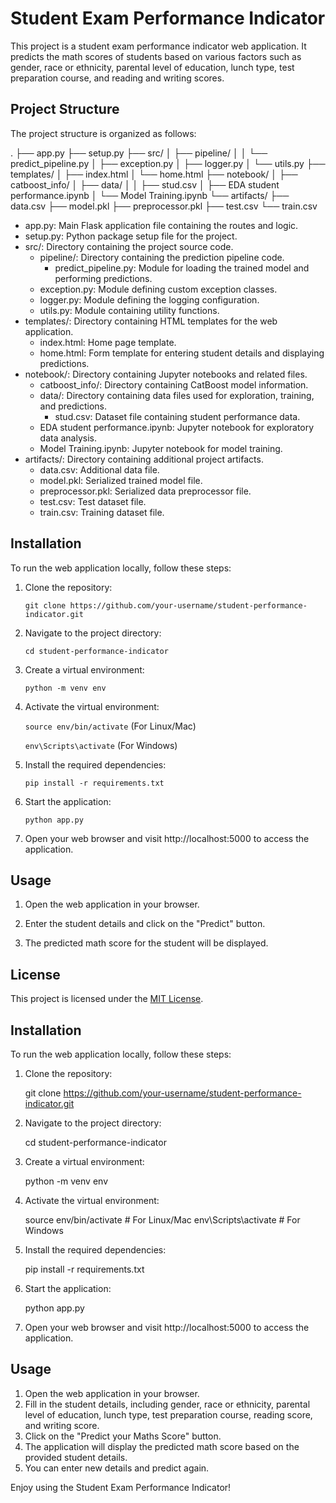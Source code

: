 # Student Exam Performance Indicator

This project is a student exam performance indicator web application. It predicts the math scores of students based on various factors such as gender, race or ethnicity, parental level of education, lunch type, test preparation course, and reading and writing scores.

## Project Structure

The project structure is organized as follows:

.
├── app.py
├── setup.py
├── src/
│ ├── pipeline/
│ │ └── predict_pipeline.py
│ ├── exception.py
│ ├── logger.py
│ └── utils.py
├── templates/
│ ├── index.html
│ └── home.html
├── notebook/
│ ├── catboost_info/
│ ├── data/
│ │ ├── stud.csv
│ ├── EDA student performance.ipynb
│ └── Model Training.ipynb
└── artifacts/
├── data.csv
├── model.pkl
├── preprocessor.pkl
├── test.csv
└── train.csv


- app.py: Main Flask application file containing the routes and logic.
- setup.py: Python package setup file for the project.
- src/: Directory containing the project source code.
  - pipeline/: Directory containing the prediction pipeline code.
    - predict_pipeline.py: Module for loading the trained model and performing predictions.
  - exception.py: Module defining custom exception classes.
  - logger.py: Module defining the logging configuration.
  - utils.py: Module containing utility functions.
- templates/: Directory containing HTML templates for the web application.
  - index.html: Home page template.
  - home.html: Form template for entering student details and displaying predictions.
- notebook/: Directory containing Jupyter notebooks and related files.
  - catboost_info/: Directory containing CatBoost model information.
  - data/: Directory containing data files used for exploration, training, and predictions.
    - stud.csv: Dataset file containing student performance data.
  - EDA student performance.ipynb: Jupyter notebook for exploratory data analysis.
  - Model Training.ipynb: Jupyter notebook for model training.
- artifacts/: Directory containing additional project artifacts.
  - data.csv: Additional data file.
  - model.pkl: Serialized trained model file.
  - preprocessor.pkl: Serialized data preprocessor file.
  - test.csv: Test dataset file.
  - train.csv: Training dataset file.

## Installation

To run the web application locally, follow these steps:

1. Clone the repository:

   `git clone https://github.com/your-username/student-performance-indicator.git`

2. Navigate to the project directory:

   `cd student-performance-indicator`

3. Create a virtual environment:

   `python -m venv env`

4. Activate the virtual environment:

   `source env/bin/activate`  (For Linux/Mac)

   `env\Scripts\activate`  (For Windows)

5. Install the required dependencies:

   `pip install -r requirements.txt`

6. Start the application:

   `python app.py`

7. Open your web browser and visit http://localhost:5000 to access the application.

## Usage

1. Open the web application in your browser.

2. Enter the student details and click on the "Predict" button.

3. The predicted math score for the student will be displayed.

## License

This project is licensed under the [MIT License](LICENSE).


## Installation

To run the web application locally, follow these steps:

1. Clone the repository:

   git clone https://github.com/your-username/student-performance-indicator.git

2. Navigate to the project directory:

   cd student-performance-indicator

3. Create a virtual environment:

   python -m venv env

4. Activate the virtual environment:

   source env/bin/activate  # For Linux/Mac
   env\Scripts\activate  # For Windows

5. Install the required dependencies:

   pip install -r requirements.txt

6. Start the application:

   python app.py

7. Open your web browser and visit http://localhost:5000 to access the application.

## Usage

1. Open the web application in your browser.
2. Fill in the student details, including gender, race or ethnicity, parental level of education, lunch type, test preparation course, reading score, and writing score.
3. Click on the "Predict your Maths Score" button.
4. The application will display the predicted math score based on the provided student details.
5. You can enter new details and predict again.

Enjoy using the Student Exam Performance Indicator!
